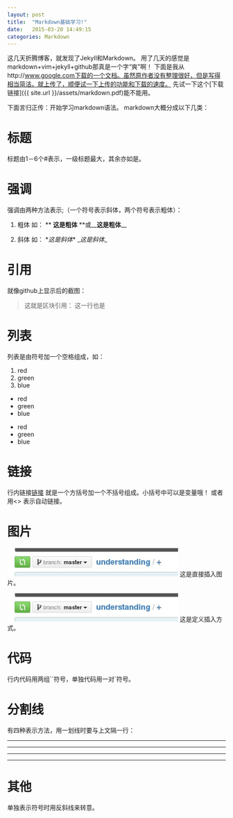 ```yaml
---
layout: post
title:  "Markdown基础学习!"
date:   2015-03-20 14:49:15
categories: Markdown
---
```


这几天折腾博客，就发现了Jekyll和Markdown。
用了几天的感觉是markdown+vim+jekyll+github那真是一个字“爽”啊！
下面是我从http://www.google.com下载的一个文档。虽然原作者没有整理很好，但是写得相当简洁。就上传了，顺便试一下上传的功能和下载的速度。
先试一下这个[下载链接]({{ site.url }}/assets/markdown.pdf)能不能用。

下面言归正传：开始学习markdown语法。
markdown大概分成以下几类：
# 标题
标题由1－6个\#表示，一级标题最大，其余亦如是。
# 强调
强调由两种方法表示;（一个符号表示斜体，两个符号表示粗体）：

1. 粗体	如： \*\* **这是粗体** \*\*或\_\___这是粗体__\_\_

2. 斜体 如： \**这是斜体*\* \__这是斜体_\_

# 引用
就像github上显示后的截图：
>这就是区块引用：
>这一行也是

# 列表
列表是由符号加一个空格组成，如：

1. red
2. green
3. blue

+ red
+ green 
+ blue

- red
- green 
- blue

# 链接
行内链接[链接](www.google.com)
就是一个方括号加一个不括号组成。小括号中可以是变量哦！
或者用\<\> 表示自动链接。
# 图片
![试一下](/assets/aaa.jpg)
	这是直接插入图片。

![试一下][try]
这是定义插入方式。

[try]:/assets/aaa.jpg "Optional title attribute"
# 代码
行内代码用两组\`\`符号，单独代码用一对\`符号。
# 分割线
有四种表示方法，用一划线时要与上文隔一行：

***

* * * 

*****

---

# 其他
单独表示符号时用反斜线来转意。



[我的仓库链接]: https://github.com/ICEleemoo
